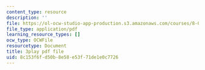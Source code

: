 ```yaml
---
content_type: resource
description: ''
file: https://ol-ocw-studio-app-production.s3.amazonaws.com/courses/8-01sc-classical-mechanics-fall-2016/8c153f6fd50b8e58e53f71de1e0c7726_GuiIyYbI0HM.pdf
file_type: application/pdf
learning_resource_types: []
ocw_type: OCWFile
resourcetype: Document
title: 3play pdf file
uid: 8c153f6f-d50b-8e58-e53f-71de1e0c7726
---
```

